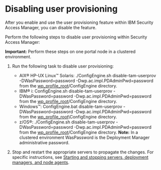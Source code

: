 # Disabling user provisioning

After you enable and use the user provisioning feature within IBM Security Access Manager, you can disable the feature.

Perform the following steps to disable user provisioning within Security Access Manager:

**Important:** Perform these steps on one portal node in a clustered environment.

1.  Run the following task to disable user provisioning:

    -   AIX® HP-UX Linux™ Solaris: ./ConfigEngine.sh disable-tam-userprov -DWasPassword=password -Dwp.ac.impl.PDAdminPwd=password from the [wp\_profile\_root](../reference/wpsdirstr.md#wp_profile_root)/ConfigEngine directory.
    -   IBM® i: ConfigEngine.sh disable-tam-userprov -DWasPassword=password -Dwp.ac.impl.PDAdminPwd=password from the [wp\_profile\_root](../reference/wpsdirstr.md#wp_profile_root)/ConfigEngine directory.
    -   Windows™: ConfigEngine.bat disable-tam-userprov -DWasPassword=password -Dwp.ac.impl.PDAdminPwd=password from the [wp\_profile\_root](../reference/wpsdirstr.md#wp_profile_root)\\ConfigEngine directory.
    -   z/OS®: ./ConfigEngine.sh disable-tam-userprov -DWasPassword=password -Dwp.ac.impl.PDAdminPwd=password from the [wp\_profile\_root](../reference/wpsdirstr.md#wp_profile_root)/ConfigEngine directory.
    **Note:** In a clustered environment WasPassword is the Deployment Manager administrative password.

2.  Stop and restart the appropriate servers to propagate the changes. For specific instructions, see [Starting and stopping servers, deployment managers, and node agents](../admin-system/stopstart.md).



